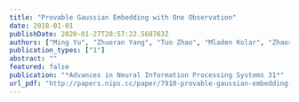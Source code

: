 ```yaml
---
title: "Provable Gaussian Embedding with One Observation"
date: 2018-01-01
publishDate: 2020-01-27T20:57:22.568763Z
authors: ["Ming Yu", "Zhuoran Yang", "Tuo Zhao", "Mladen Kolar", "Zhaoran Wang"]
publication_types: ["1"]
abstract: ""
featured: false
publication: "*Advances in Neural Information Processing Systems 31*"
url_pdf: "http://papers.nips.cc/paper/7910-provable-gaussian-embedding-with-one-observation"
---
```

